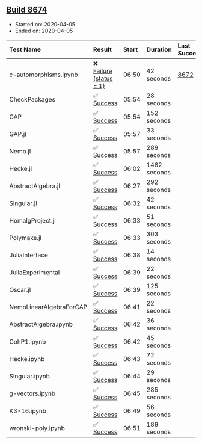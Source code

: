 ## [Build 8674](https://oscarci.mathematik.uni-kl.de/job/oscar/8674/)

* Started on: 2020-04-05
* Ended on: 2020-04-05

| Test Name    | Result | Start | Duration | Last Success | First Failure |
|:-------------|:-------|:------|:---------|:-------------|:--------------|
| c-automorphisms.ipynb | ❌ [Failure (status = 1)](https://oscarci.mathematik.uni-kl.de/job/oscar/8674/artifact/logs/build-8674/c-automorphisms.ipynb.log) | 06:50 | 42 seconds | [8672](https://oscarci.mathematik.uni-kl.de/job/oscar/8672/) | [8673](https://oscarci.mathematik.uni-kl.de/job/oscar/8673/) |
| CheckPackages | ✅ [Success](https://oscarci.mathematik.uni-kl.de/job/oscar/8674/artifact/logs/build-8674/CheckPackages.log) | 05:54 | 28 seconds |  |  |
| GAP | ✅ [Success](https://oscarci.mathematik.uni-kl.de/job/oscar/8674/artifact/logs/build-8674/GAP.log) | 05:54 | 152 seconds |  |  |
| GAP.jl | ✅ [Success](https://oscarci.mathematik.uni-kl.de/job/oscar/8674/artifact/logs/build-8674/GAP.jl.log) | 05:57 | 33 seconds |  |  |
| Nemo.jl | ✅ [Success](https://oscarci.mathematik.uni-kl.de/job/oscar/8674/artifact/logs/build-8674/Nemo.jl.log) | 05:57 | 289 seconds |  |  |
| Hecke.jl | ✅ [Success](https://oscarci.mathematik.uni-kl.de/job/oscar/8674/artifact/logs/build-8674/Hecke.jl.log) | 06:02 | 1482 seconds |  |  |
| AbstractAlgebra.jl | ✅ [Success](https://oscarci.mathematik.uni-kl.de/job/oscar/8674/artifact/logs/build-8674/AbstractAlgebra.jl.log) | 06:27 | 292 seconds |  |  |
| Singular.jl | ✅ [Success](https://oscarci.mathematik.uni-kl.de/job/oscar/8674/artifact/logs/build-8674/Singular.jl.log) | 06:32 | 42 seconds |  |  |
| HomalgProject.jl | ✅ [Success](https://oscarci.mathematik.uni-kl.de/job/oscar/8674/artifact/logs/build-8674/HomalgProject.jl.log) | 06:33 | 51 seconds |  |  |
| Polymake.jl | ✅ [Success](https://oscarci.mathematik.uni-kl.de/job/oscar/8674/artifact/logs/build-8674/Polymake.jl.log) | 06:33 | 303 seconds |  |  |
| JuliaInterface | ✅ [Success](https://oscarci.mathematik.uni-kl.de/job/oscar/8674/artifact/logs/build-8674/JuliaInterface.log) | 06:38 | 14 seconds |  |  |
| JuliaExperimental | ✅ [Success](https://oscarci.mathematik.uni-kl.de/job/oscar/8674/artifact/logs/build-8674/JuliaExperimental.log) | 06:39 | 22 seconds |  |  |
| Oscar.jl | ✅ [Success](https://oscarci.mathematik.uni-kl.de/job/oscar/8674/artifact/logs/build-8674/Oscar.jl.log) | 06:39 | 125 seconds |  |  |
| NemoLinearAlgebraForCAP | ✅ [Success](https://oscarci.mathematik.uni-kl.de/job/oscar/8674/artifact/logs/build-8674/NemoLinearAlgebraForCAP.log) | 06:41 | 22 seconds |  |  |
| AbstractAlgebra.ipynb | ✅ [Success](https://oscarci.mathematik.uni-kl.de/job/oscar/8674/artifact/logs/build-8674/AbstractAlgebra.ipynb.log) | 06:42 | 36 seconds |  |  |
| CohP1.ipynb | ✅ [Success](https://oscarci.mathematik.uni-kl.de/job/oscar/8674/artifact/logs/build-8674/CohP1.ipynb.log) | 06:42 | 45 seconds |  |  |
| Hecke.ipynb | ✅ [Success](https://oscarci.mathematik.uni-kl.de/job/oscar/8674/artifact/logs/build-8674/Hecke.ipynb.log) | 06:43 | 72 seconds |  |  |
| Singular.ipynb | ✅ [Success](https://oscarci.mathematik.uni-kl.de/job/oscar/8674/artifact/logs/build-8674/Singular.ipynb.log) | 06:44 | 29 seconds |  |  |
| g-vectors.ipynb | ✅ [Success](https://oscarci.mathematik.uni-kl.de/job/oscar/8674/artifact/logs/build-8674/g-vectors.ipynb.log) | 06:45 | 285 seconds |  |  |
| K3-16.ipynb | ✅ [Success](https://oscarci.mathematik.uni-kl.de/job/oscar/8674/artifact/logs/build-8674/K3-16.ipynb.log) | 06:49 | 56 seconds |  |  |
| wronski-poly.ipynb | ✅ [Success](https://oscarci.mathematik.uni-kl.de/job/oscar/8674/artifact/logs/build-8674/wronski-poly.ipynb.log) | 06:51 | 189 seconds |  |  |
